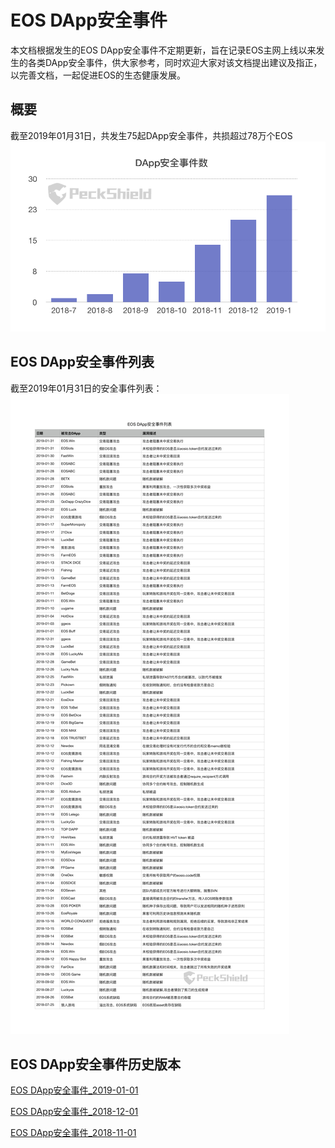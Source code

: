 # EOS DApp安全事件

本文档根据发生的EOS DApp安全事件不定期更新，旨在记录EOS主网上线以来发生的各类DApp安全事件，供大家参考，同时欢迎大家对该文档提出建议及指正，以完善文档，一起促进EOS的生态健康发展。

## 概要
截至2019年01月31日，共发生75起DApp安全事件，共损超过78万个EOS
![EOS DApp安全事件列表](dapp_attacks_summary.png)

## EOS DApp安全事件列表
截至2019年01月31日的安全事件列表：
![EOS DApp安全事件列表](eos_dapp_attacks.png)

## EOS DApp安全事件历史版本
[EOS DApp安全事件_2019-01-01](https://github.com/peckshield/EOS/blob/master/known_dapp_attacks/eos_dapp_attacks/eos_know_dapp_attacks_2019_01_01.md)

[EOS DApp安全事件_2018-12-01](https://github.com/peckshield/EOS/blob/master/known_dapp_attacks/eos_dapp_attacks/eos_know_dapp_attacks_2018_12_01.md)

[EOS DApp安全事件_2018-11-01](https://github.com/peckshield/EOS/blob/master/known_dapp_attacks/eos_dapp_attacks/eos_know_dapp_attacks_2018_11_01.md)